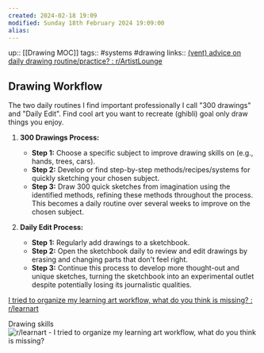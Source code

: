```yaml
---
created: 2024-02-18 19:09
modified: Sunday 18th February 2024 19:09:00
alias:
---
```

up::  [[Drawing MOC]]
tags::  #systems #drawing
links::  [(vent) advice on daily drawing routine/practice? : r/ArtistLounge](https://www.reddit.com/r/ArtistLounge/comments/mu3tsw/vent_advice_on_daily_drawing_routinepractice/)
## Drawing Workflow

The two daily routines I find important professionally I call "300 drawings" and "Daily Edit".
Find cool art you want to recreate (ghibli) goal only draw things you enjoy.



1. **300 Drawings Process:**
   - **Step 1:** Choose a specific subject to improve drawing skills on (e.g., hands, trees, cars).
   - **Step 2:** Develop or find step-by-step methods/recipes/systems for quickly sketching your chosen subject.
   - **Step 3:** Draw 300 quick sketches from imagination using the identified methods, refining these methods throughout the process. This becomes a daily routine over several weeks to improve on the chosen subject.

2. **Daily Edit Process:**
   - **Step 1:** Regularly add drawings to a sketchbook.
   - **Step 2:** Open the sketchbook daily to review and edit drawings by erasing and changing parts that don't feel right.
   - **Step 3:** Continue this process to develop more thought-out and unique sketches, turning the sketchbook into an experimental outlet despite potentially losing its journalistic qualities.



[I tried to organize my learning art workflow, what do you think is missing? : r/learnart](https://www.reddit.com/r/learnart/comments/84ibja/i_tried_to_organize_my_learning_art_workflow_what/)


Drawing skills
![r/learnart - I tried to organize my learning art workflow, what do you think is missing?](https://preview.redd.it/ojdes618ltl01.png?width=640&crop=smart&auto=webp&s=be7709c2f7d5d28e0b9a293139f350cd85427b5b)
